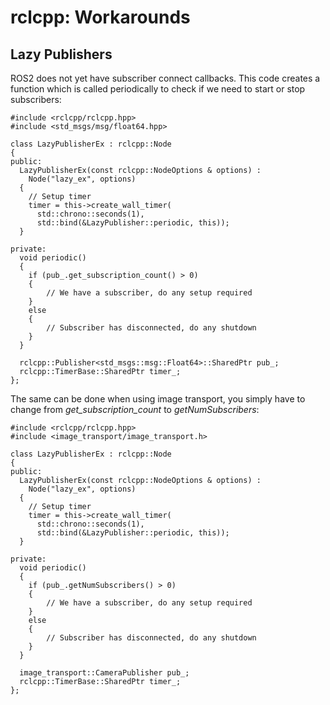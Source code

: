 # rclcpp: Workarounds

## Lazy Publishers

ROS2 does not yet have subscriber connect callbacks. This code creates
a function which is called periodically to check if we need to start
or stop subscribers:

```
#include <rclcpp/rclcpp.hpp>
#include <std_msgs/msg/float64.hpp>

class LazyPublisherEx : rclcpp::Node
{
public:
  LazyPublisherEx(const rclcpp::NodeOptions & options) :
    Node("lazy_ex", options)
  {
    // Setup timer
    timer = this->create_wall_timer(
      std::chrono::seconds(1),
      std::bind(&LazyPublisher::periodic, this));
  }

private:
  void periodic()
  {
    if (pub_.get_subscription_count() > 0)
    {
        // We have a subscriber, do any setup required
    }
    else
    {
        // Subscriber has disconnected, do any shutdown
    }
  }

  rclcpp::Publisher<std_msgs::msg::Float64>::SharedPtr pub_;
  rclcpp::TimerBase::SharedPtr timer_;
};
```

The same can be done when using image transport, you simply
have to change from _get_subscription_count_ to
_getNumSubscribers_:

```
#include <rclcpp/rclcpp.hpp>
#include <image_transport/image_transport.h>

class LazyPublisherEx : rclcpp::Node
{
public:
  LazyPublisherEx(const rclcpp::NodeOptions & options) :
    Node("lazy_ex", options)
  {
    // Setup timer
    timer = this->create_wall_timer(
      std::chrono::seconds(1),
      std::bind(&LazyPublisher::periodic, this));
  }

private:
  void periodic()
  {
    if (pub_.getNumSubscribers() > 0)
    {
        // We have a subscriber, do any setup required
    }
    else
    {
        // Subscriber has disconnected, do any shutdown
    }
  }

  image_transport::CameraPublisher pub_;
  rclcpp::TimerBase::SharedPtr timer_;
};
```